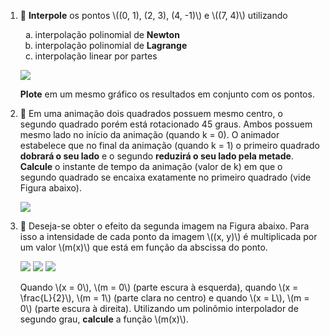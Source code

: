 <ol type="1">
<li><p><span class="emoji" data-emoji="1234">🔢</span> <strong>Interpole</strong> os pontos <span class="math inline">\((0, 1), (2, 3), (4, -1)\)</span> e <span class="math inline">\((7, 4)\)</span> utilizando</p>
<ol type="a">
<li>interpolação polinomial de <strong>Newton</strong></li>
<li>interpolação polinomial de <strong>Lagrange</strong></li>
<li>interpolação linear por partes</li>
</ol>
<p><img src="http://www.dimap.ufrn.br/~rafaelbg/material/numerical/grafico.png" /></p>
<p><strong>Plote</strong> em um mesmo gráfico os resultados em conjunto com os pontos.</p></li>
<li><p><span class="emoji" data-emoji="1234">🔢</span> Em uma animação dois quadrados possuem mesmo centro, o segundo quadrado porém está rotacionado 45 graus. Ambos possuem mesmo lado no início da animação (quando k = 0). O animador estabelece que no final da animação (quando k = 1) o primeiro quadrado <strong>dobrará o seu lado</strong> e o segundo <strong>reduzirá o seu lado pela metade</strong>. <strong>Calcule</strong> o instante de tempo da animação (valor de k) em que o segundo quadrado se encaixa exatamente no primeiro quadrado (vide Figura abaixo).</p>
<p><img src="http://www.dimap.ufrn.br/~rafaelbg/material/numerical/interpolacaoQuadrado.png" /></p></li>
<li><p><span class="emoji" data-emoji="1234">🔢</span> Deseja-se obter o efeito da segunda imagem na Figura abaixo. Para isso a intensidade de cada ponto da imagem <span class="math inline">\((x, y)\)</span> é multiplicada por um valor <span class="math inline">\(m(x)\)</span> que está em função da abscissa do ponto.</p>
<p><img src="http://www.dimap.ufrn.br/~rafaelbg/material/numerical/wolf1.jpg" /> <img src="http://www.dimap.ufrn.br/~rafaelbg/material/numerical/wolf2.jpg" /> <img src="http://www.dimap.ufrn.br/~rafaelbg/material/numerical/eixos.png" /></p>
<p>Quando <span class="math inline">\(x = 0\)</span>, <span class="math inline">\(m = 0\)</span> (parte escura à esquerda), quando <span class="math inline">\(x = \frac{L}{2}\)</span>, <span class="math inline">\(m = 1\)</span> (parte clara no centro) e quando <span class="math inline">\(x = L\)</span>, <span class="math inline">\(m = 0\)</span> (parte escura à direita). Utilizando um polinômio interpolador de segundo grau, <strong>calcule</strong> a função <span class="math inline">\(m(x)\)</span>.</p></li>
</ol>
